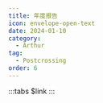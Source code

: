 ```yaml
---
title: 年度报告
icon: envelope-open-text
date: 2024-01-10
category:
  - Arthur
tag:
  - Postcrossing
order: 6
---
```

:::tabs 
$link
:::